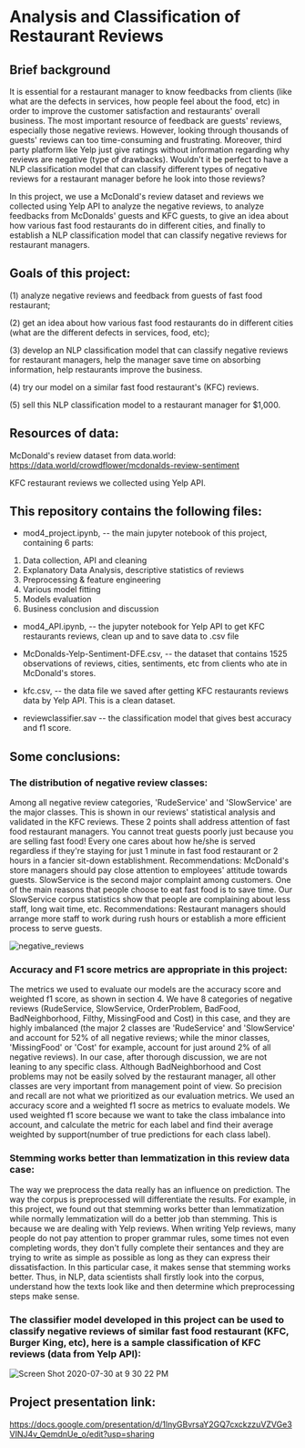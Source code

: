 # Analysis and Classification of Restaurant Reviews

## Brief background
It is essential for a restaurant manager to know feedbacks from clients (like what are the defects in services, how people feel about the food, etc) in order to improve the customer satisfaction and restaurants' overall business. The most important resource of feedback are guests' reviews, especially those negative reviews. However, looking through thousands of guests' reviews can too time-consuming and frustrating. Moreover, third party platform like Yelp just give ratings without information regarding why reviews are negative (type of drawbacks). Wouldn't it be perfect to have a NLP classification model that can classify different types of negative reviews for a restaurant manager before he look into those reviews?

In this project, we use a McDonald's review dataset and reviews we collected using Yelp API to analyze the negative reviews, to analyze feedbacks from McDonalds' guests and KFC guests, to give an idea about how various fast food restaurants do in different cities, and finally to establish a NLP classification model that can classify negative reviews for restaurant managers.

## Goals of this project: 

(1) analyze negative reviews and feedback from guests of fast food restaurant; 

(2) get an idea about how various fast food restaurants do in different cities (what are the different defects in services, food, etc); 

(3) develop an NLP classification model that can classify negative reviews for restaurant managers, help the manager save time on absorbing information, help restaurants improve the business. 

(4) try our model on a similar fast food restaurant's (KFC) reviews. 

(5) sell this NLP classification model to a restaurant manager for $1,000.

## Resources of data:
McDonald's review dataset from data.world: 
https://data.world/crowdflower/mcdonalds-review-sentiment

KFC restaurant reviews we collected using Yelp API. 

## This repository contains the following files:

*  mod4_project.ipynb, -- the main jupyter notebook of this project, containing 6 parts: 
1. Data collection, API and cleaning
2. Explanatory Data Analysis, descriptive statistics of reviews
3. Preprocessing & feature engineering
4. Various model fitting
5. Models evaluation
6. Business conclusion and discussion

*  mod4_API.ipynb, -- the jupyter notebook for Yelp API to get KFC restaurants reviews, clean up and to save data to .csv file

*  McDonalds-Yelp-Sentiment-DFE.csv, -- the dataset that contains 1525 observations of reviews, cities, sentiments, etc from clients who ate in McDonald's stores. 

*  kfc.csv, -- the data file we saved after getting KFC restaurants reviews data by Yelp API. This is a clean dataset. 

*  reviewclassifier.sav -- the classification model that gives best accuracy and f1 score. 

## Some conclusions: 

### The distribution of negative review classes:

Among all negative review categories, 'RudeService' and 'SlowService' are the major classes. This is shown in our reviews' statistical analysis and validated in the KFC reviews. These 2 points shall address attention of fast food restaurant managers. You cannot treat guests poorly just because you are selling fast food! Every one cares about how he/she is served regardless if they're staying for just 1 minute in fast food restaurant or 2 hours in a fancier sit-down establishment.
Recommendations: McDonald's store managers should pay close attention to employees' attitude towards guests.
SlowService is the second major complaint among customers. One of the main reasons that people choose to eat fast food is to save time. Our SlowService corpus statistics show that people are complaining about less staff, long wait time, etc.
Recommendations: Restaurant managers should arrange more staff to work during rush hours or establish a more efficient process to serve guests.

![negative_reviews](https://user-images.githubusercontent.com/64159084/88987217-3e99f200-d2a3-11ea-99a1-7cdef47e33a6.png)

### Accuracy and F1 score metrics are appropriate in this project:

The metrics we used to evaluate our models are the accuracy score and weighted f1 score, as shown in section 4. We have 8 categories of negative reviews (RudeService, SlowService, OrderProblem, BadFood, BadNeighborhood, Filthy, MissingFood and Cost) in this case, and they are highly imbalanced (the major 2 classes are 'RudeService' and 'SlowService' and account for 52% of all negative reviews; while the minor classes, 'MissingFood' or 'Cost' for example, account for just around 2% of all negative reviews). In our case, after thorough discussion, we are not leaning to any specific class. Although BadNeighborhood and Cost problems may not be easily solved by the restaurant manager, all other classes are very important from management point of view. So precision and recall are not what we prioritized as our evaluation metrics. We used an accuracy score and a weighted f1 socre as metrics to evaluate models. We used weighted f1 score because we want to take the class imbalance into account, and calculate the metric for each label and find their average weighted by support(number of true predictions for each class label).

### Stemming works better than lemmatization in this review data case:

The way we preprocess the data really has an influence on prediction. The way the corpus is preprocessed will differentiate the results. For example, in this project, we found out that stemming works better than lemmatization while normally lemmatization will do a better job than stemming. This is because we are dealing with Yelp reviews. When writing Yelp reviews, many people do not pay attention to proper grammar rules, some times not even completing words, they don't fully complete their sentances and they are trying to write as simple as possible as long as they can express their dissatisfaction. In this particular case, it makes sense that stemming works better. Thus, in NLP, data scientists shall firstly look into the corpus, understand how the texts look like and then determine which preprocessing steps make sense.

### The classifier model developed in this project can be used to classify negative reviews of similar fast food restaurant (KFC, Burger King, etc), here is a sample classification of KFC reviews (data from Yelp API): 

![Screen Shot 2020-07-30 at 9 30 22 PM](https://user-images.githubusercontent.com/64159084/88990479-0945d200-d2ac-11ea-9801-380a966aab86.png)

## Project presentation link:

https://docs.google.com/presentation/d/1lnyGBvrsaY2GQ7cxckzzuVZVGe3VINJ4v_QemdnUe_o/edit?usp=sharing

